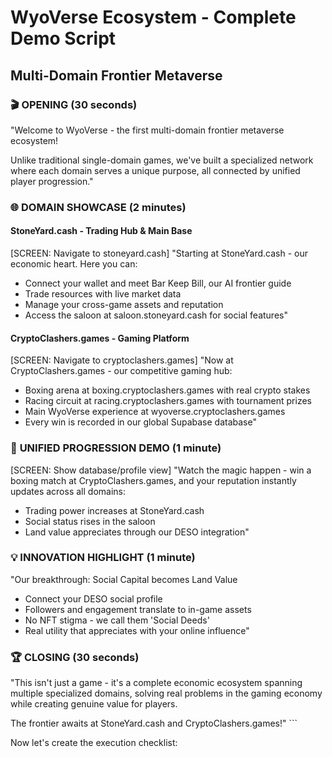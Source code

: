 # WyoVerse Ecosystem - Complete Demo Script
## Multi-Domain Frontier Metaverse

### 🎬 **OPENING (30 seconds)**
"Welcome to WyoVerse - the first multi-domain frontier metaverse ecosystem!

Unlike traditional single-domain games, we've built a specialized network where each domain serves a unique purpose, all connected by unified player progression."

### 🌐 **DOMAIN SHOWCASE (2 minutes)**

#### **StoneYard.cash - Trading Hub & Main Base**
[SCREEN: Navigate to stoneyard.cash]
"Starting at StoneYard.cash - our economic heart. Here you can:
- Connect your wallet and meet Bar Keep Bill, our AI frontier guide
- Trade resources with live market data
- Manage your cross-game assets and reputation
- Access the saloon at saloon.stoneyard.cash for social features"

#### **CryptoClashers.games - Gaming Platform**
[SCREEN: Navigate to cryptoclashers.games]
"Now at CryptoClashers.games - our competitive gaming hub:
- Boxing arena at boxing.cryptoclashers.games with real crypto stakes
- Racing circuit at racing.cryptoclashers.games with tournament prizes
- Main WyoVerse experience at wyoverse.cryptoclashers.games
- Every win is recorded in our global Supabase database"

### 🔄 **UNIFIED PROGRESSION DEMO (1 minute)**
[SCREEN: Show database/profile view]
"Watch the magic happen - win a boxing match at CryptoClashers.games,
and your reputation instantly updates across all domains:
- Trading power increases at StoneYard.cash
- Social status rises in the saloon
- Land value appreciates through our DESO integration"

### 💡 **INNOVATION HIGHLIGHT (1 minute)**
"Our breakthrough: Social Capital becomes Land Value
- Connect your DESO social profile
- Followers and engagement translate to in-game assets
- No NFT stigma - we call them 'Social Deeds'
- Real utility that appreciates with your online influence"

### 🏆 **CLOSING (30 seconds)**
"This isn't just a game - it's a complete economic ecosystem spanning multiple specialized domains, solving real problems in the gaming economy while creating genuine value for players.

The frontier awaits at StoneYard.cash and CryptoClashers.games!"
\`\`\`

Now let's create the execution checklist:
